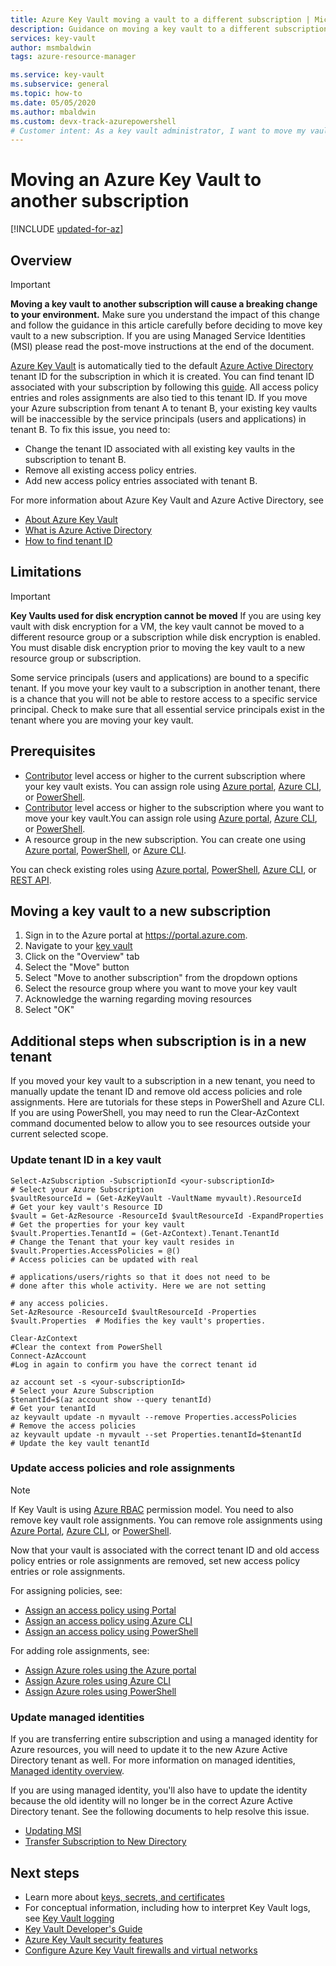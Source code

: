 ```yaml
---
title: Azure Key Vault moving a vault to a different subscription | Microsoft Docs
description: Guidance on moving a key vault to a different subscription.
services: key-vault
author: msmbaldwin
tags: azure-resource-manager

ms.service: key-vault
ms.subservice: general
ms.topic: how-to
ms.date: 05/05/2020
ms.author: mbaldwin 
ms.custom: devx-track-azurepowershell
# Customer intent: As a key vault administrator, I want to move my vault to another subscription.
---
```


# Moving an Azure Key Vault to another subscription

[!INCLUDE [updated-for-az](../../../includes/updated-for-az.md)]

## Overview

> [!IMPORTANT]
> **Moving a key vault to another subscription will cause a breaking change to your environment.**
> Make sure you understand the impact of this change and follow the guidance in this article carefully before deciding to move key vault to a new subscription.
> If you are using Managed Service Identities (MSI) please read the post-move instructions at the end of the document. 

[Azure Key Vault](overview.md) is automatically tied to the default [Azure Active Directory](../../active-directory/fundamentals/active-directory-whatis.md) tenant ID for the subscription in which it is created. You can find tenant ID associated with your subscription by following this [guide](../../active-directory/fundamentals/active-directory-how-to-find-tenant.md). All access policy entries and roles assignments are also tied to this tenant ID.  If you move your Azure subscription from tenant A to tenant B, your existing key vaults will be inaccessible by the service principals (users and applications) in tenant B. To fix this issue, you need to:

* Change the tenant ID associated with all existing key vaults in the subscription to tenant B.
* Remove all existing access policy entries.
* Add new access policy entries associated with tenant B.

For more information about Azure Key Vault and Azure Active Directory, see
- [About Azure Key Vault](overview.md)
- [What is Azure Active Directory](../../active-directory/fundamentals/active-directory-whatis.md)
- [How to find tenant ID](../../active-directory/fundamentals/active-directory-how-to-find-tenant.md)

## Limitations

> [!IMPORTANT]
> **Key Vaults used for disk encryption cannot be moved**
> If you are using key vault with disk encryption for a VM, the key vault cannot be moved to a different resource group or a subscription while disk encryption is enabled. You must disable disk encryption prior to moving the key vault to a new resource group or subscription. 

Some service principals (users and applications) are bound to a specific tenant. If you move your key vault to a subscription in another tenant, there is a chance that you will not be able to restore access to a specific service principal. Check to make sure that all essential service principals exist in the tenant where you are moving your key vault.

## Prerequisites

* [Contributor](../../role-based-access-control/built-in-roles.md#contributor) level access or higher to the current subscription where your key vault exists. You can assign role using [Azure portal](../../role-based-access-control/role-assignments-portal.md), [Azure CLI](../../role-based-access-control/role-assignments-cli.md), or [PowerShell](../../role-based-access-control/role-assignments-powershell.md).
* [Contributor](../../role-based-access-control/built-in-roles.md#contributor) level access or higher to the subscription where you want to move your key vault.You can assign role using [Azure portal](../../role-based-access-control/role-assignments-portal.md), [Azure CLI](../../role-based-access-control/role-assignments-cli.md), or [PowerShell](../../role-based-access-control/role-assignments-powershell.md).
* A resource group in the new subscription. You can create one using [Azure portal](../../azure-resource-manager/management/manage-resource-groups-portal.md), [PowerShell](../../azure-resource-manager/management/manage-resource-groups-powershell.md), or [Azure CLI](../../azure-resource-manager/management/manage-resource-groups-cli.md).

You can check existing roles using [Azure portal](../../role-based-access-control/role-assignments-list-portal.md), [PowerShell](../../role-based-access-control/role-assignments-list-powershell.md), [Azure CLI](../../role-based-access-control/role-assignments-list-cli.md), or [REST API](../../role-based-access-control/role-assignments-list-rest.md).


## Moving a key vault to a new subscription

1. Sign in to the Azure portal at https://portal.azure.com.
2. Navigate to your [key vault](overview.md)
3. Click on the "Overview" tab
4. Select the "Move" button
5. Select "Move to another subscription" from the dropdown options
6. Select the resource group where you want to move your key vault
7. Acknowledge the warning regarding moving resources
8. Select "OK"

## Additional steps when subscription is in a new tenant

If you moved your key vault to a subscription in a new tenant, you need to manually update the tenant ID and remove old access policies and role assignments. Here are tutorials for these steps in PowerShell and Azure CLI. If you are using PowerShell, you may need to run the Clear-AzContext command documented below to allow you to see resources outside your current selected scope. 

### Update tenant ID in a key vault

```azurepowershell
Select-AzSubscription -SubscriptionId <your-subscriptionId>                # Select your Azure Subscription
$vaultResourceId = (Get-AzKeyVault -VaultName myvault).ResourceId          # Get your key vault's Resource ID 
$vault = Get-AzResource -ResourceId $vaultResourceId -ExpandProperties     # Get the properties for your key vault
$vault.Properties.TenantId = (Get-AzContext).Tenant.TenantId               # Change the Tenant that your key vault resides in
$vault.Properties.AccessPolicies = @()                                     # Access policies can be updated with real
                                                                           # applications/users/rights so that it does not need to be                             # done after this whole activity. Here we are not setting 
                                                                           # any access policies. 
Set-AzResource -ResourceId $vaultResourceId -Properties $vault.Properties  # Modifies the key vault's properties.

Clear-AzContext                                                            #Clear the context from PowerShell
Connect-AzAccount                                                          #Log in again to confirm you have the correct tenant id
````

```azurecli
az account set -s <your-subscriptionId>                                    # Select your Azure Subscription
$tenantId=$(az account show --query tenantId)                               # Get your tenantId
az keyvault update -n myvault --remove Properties.accessPolicies           # Remove the access policies
az keyvault update -n myvault --set Properties.tenantId=$tenantId          # Update the key vault tenantId
```
### Update access policies and role assignments

> [!NOTE]
> If Key Vault is using [Azure RBAC](../../role-based-access-control/overview.md) permission model. You need to also remove key vault role assignments. You can remove role assignments using [Azure Portal](../../role-based-access-control/role-assignments-portal.md), [Azure CLI](../../role-based-access-control/role-assignments-cli.md), or [PowerShell](../../role-based-access-control/role-assignments-powershell.md). 

Now that your vault is associated with the correct tenant ID and old access policy entries or role assignments are removed, set new access policy entries or role assignments.

For assigning policies, see:
- [Assign an access policy using Portal](assign-access-policy-portal.md)
- [Assign an access policy using Azure CLI](assign-access-policy-cli.md)
- [Assign an access policy using PowerShell](assign-access-policy-powershell.md)

For adding role assignments, see:
- [Assign Azure roles using the Azure portal](../../role-based-access-control/role-assignments-portal.md)
- [Assign Azure roles using Azure CLI](../../role-based-access-control/role-assignments-cli.md)
- [Assign Azure roles using PowerShell](../../role-based-access-control/role-assignments-powershell.md)


### Update managed identities

If you are transferring entire subscription and using a managed identity for Azure resources, you will need to update it to the new Azure Active Directory tenant as well. For more information on managed identities, [Managed identity overview](../../active-directory/managed-identities-azure-resources/overview.md).

If you are using managed identity, you'll also have to update the identity because the old identity will no longer be in the correct Azure Active Directory tenant. See the following documents to help resolve this issue. 

* [Updating MSI](../../active-directory/managed-identities-azure-resources/known-issues.md#transferring-a-subscription-between-azure-ad-directories)
* [Transfer Subscription to New Directory](../../role-based-access-control/transfer-subscription.md)

## Next steps

- Learn more about [keys, secrets, and certificates](about-keys-secrets-certificates.md)
- For conceptual information, including how to interpret Key Vault logs, see [Key Vault logging](logging.md)
- [Key Vault Developer's Guide](../general/developers-guide.md)
- [Azure Key Vault security features](security-features.md)
- [Configure Azure Key Vault firewalls and virtual networks](network-security.md)
